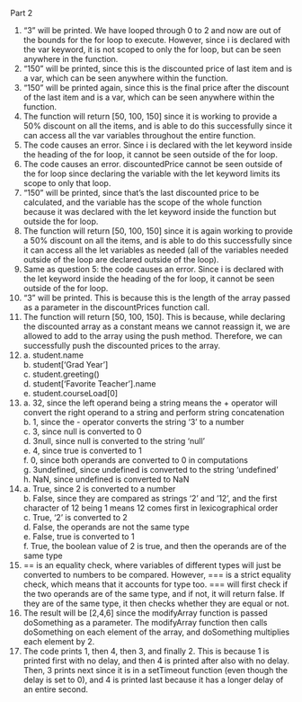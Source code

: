 Part 2
1. “3” will be printed. We have looped through 0 to 2 and now are out of the bounds for the for loop to execute. However, since i is declared with the var keyword, it is not scoped to only the for loop, but can be seen anywhere in the function.
2. “150” will be printed, since this is the discounted price of last item and is a var, which can be seen anywhere within the function.
3. “150” will be printed again, since this is the final price after the discount of the last item and is a var, which can be seen anywhere within the function.
4. The function will return [50, 100, 150] since it is working to provide a 50% discount on all the items, and is able to do this successfully since it can access all the var variables throughout the entire function.
5. The code causes an error. Since i is declared with the let keyword inside the heading of the for loop, it cannot be seen outside of the for loop.
6. The code causes an error. discountedPrice cannot be seen outside of the for loop since declaring the variable with the let keyword limits its scope to only that loop. 
7. “150” will be printed, since that’s the last discounted price to be calculated, and the variable has the scope of the whole function because it was declared with the let keyword inside the function but outside the for loop.
8. The function will return [50, 100, 150] since it is again working to provide a 50% discount on all the items, and is able to do this successfully since it can access all the let variables as needed (all of the variables needed outside of the loop are declared outside of the loop).
9. Same as question 5: the code causes an error. Since i is declared with the let keyword inside the heading of the for loop, it cannot be seen outside of the for loop.
10. “3” will be printed. This is because this is the length of the array passed as a parameter in the discountPrices function call.
11. The function will return [50, 100, 150]. This is because, while declaring the discounted array as a constant means we cannot reassign it, we are allowed to add to the array using the push method. Therefore, we can successfully push the discounted prices to the array.
12.     
    a. student.name  
    b. student[‘Grad Year’]  
    c. student.greeting()  
    d. student[‘Favorite Teacher’].name  
    e. student.courseLoad[0]  
13.    
    a. 32, since the left operand being a string means the + operator will convert the right operand to a string and perform string concatenation  
    b. 1, since the - operator converts the string ‘3’ to a number  
    c. 3, since null is converted to 0  
    d. 3null, since null is converted to the string ‘null’  
    e. 4, since true is converted to 1  
    f. 0, since both operands are converted to 0 in computations  
    g. 3undefined, since undefined is converted to the string ‘undefined’  
    h. NaN, since undefined is converted to NaN  
14.    
    a. True, since 2 is converted to a number  
    b. False, since they are compared as strings ‘2’ and ’12’, and the first character of 12 being 1 means 12 comes first in lexicographical order  
    c. True, ‘2’ is converted to 2  
    d. False, the operands are not the same type  
    e. False, true is converted to 1  
    f. True, the boolean value of 2 is true, and then the operands are of the same type   
15. == is an equality check, where variables of different types will just be converted to numbers to be compared. However, === is a strict equality check, which means that it accounts for type too. === will first check if the two operands are of the same type, and if not, it will return false. If they are of the same type, it then checks whether they are equal or not.
17. The result will be [2,4,6] since the modifyArray function is passed doSomething as a parameter. The modifyArray function then calls doSomething on each element of the array, and doSomething multiplies each element by 2.
19. The code prints 1, then 4, then 3, and finally 2. This is because 1 is printed first with no delay, and then 4 is printed after also with no delay. Then, 3 prints next since it is in a setTimeout function (even though the delay is set to 0), and 4 is printed last because it has a longer delay of an entire second.
